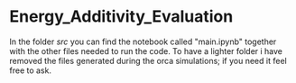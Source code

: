 # Energy_Additivity_Evaluation
In the folder _src_ you can find the notebook called "main.ipynb" together with the other files needed to run the code. 
To have a lighter folder i have removed the files generated during the orca simulations; if you need it feel free to ask. 
